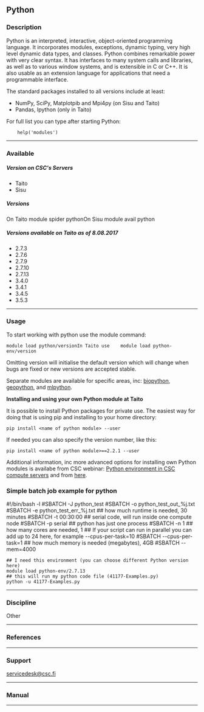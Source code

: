 ## Python

### Description

Python is an interpreted, interactive, object-oriented programming language. It incorporates modules, exceptions, dynamic typing, very high level dynamic data types, and classes. Python combines remarkable power with very clear syntax. It has interfaces to many system calls and libraries, as well as to various window systems, and is extensible in C or C++. It is also usable as an extension language for applications that need a programmable interface.

The standard packages installed to all versions include at least:

*   NumPy, SciPy, Matplotpib and Mpi4py (on Sisu and Taito)
*   Pandas, Ipython (only in Taito)

For full list you can type after starting Python:

        help('modules')

* * *

### Available

##### Version on CSC's Servers

*   Taito
*   Sisu

##### Versions

On Taito    module spider pythonOn Sisu    module avail python

##### Versions available on Taito as of 8.08.2017

*   2.7.3
*   2.7.6
*   2.7.9
*   2.7.10
*   2.7.13
*   3.4.0
*   3.4.1
*   3.4.5
*   3.5.3

* * *

### Usage

To start working with python use the module command:

    module load python/versionIn Taito use    module load python-env/version

Omitting version will initialise the default version which will change when bugs are fixed or new versions are accepted stable.

Separate modules are available for specific areas, inc: [biopython](https://research.csc.fi/-/biopython), [geopython](https://research.csc.fi/-/geopython), and [mlpython](https://research.csc.fi/-/mlpython).

**Installing and using your own Python module at Taito**

It is possible to install Python packages for private use. The easiest way for doing that is using pip and installing to your home directory:

    pip install <name of python module> --user

If needed you can also specify the version number, like this:

    pip install <name of python module>==2.2.1 --user

Additional information, inc more advanced options for installing own Python modules is availabe from CSC webinar: [Python environment in CSC compute servers](https://www.youtube.com/watch?v=Ux17q5W5qlE) and from [here](https://research.csc.fi/csc-guide-user-specific-directories-at-the-servers-of-csc#ex3).

### Simple batch job example for python

#!/bin/bash -l
    #SBATCH -J python\_test
    #SBATCH -o python\_test\_out\_%j.txt
    #SBATCH -e python\_test\_err\_%j.txt
    ## how much runtime is needed, 30 minutes
    #SBATCH -t 00:30:00
    ## serial code, will run inside one compute node
    #SBATCH -p serial
    ## python has just one process
    #SBATCH -n 1
    ## how many cores are needed, 1
    ## If your script can run in parallel you can add up to 24 here, for example --cpus-per-task=10
    #SBATCH --cpus-per-task=1
    ## how much memory is needed (megabytes), 4GB
    #SBATCH --mem=4000
    
    ## I need this environment (you can choose different Python version here)
    module load python-env/2.7.13
    ## this will run my python code file (41177-Examples.py)
    python -u 41177-Examples.py

* * *

### Discipline

Other  

* * *

### References

* * *

### Support

servicedesk@csc.fi

* * *

### Manual

* * *